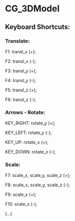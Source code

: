 # CG_3DModel

## Keyboard Shortcuts:

### Translate:

F1: transl_x (+);

F2: transl_x (-);

F3: transl_y (+);

F4: transl_y (-);

F5: transl_z (+);

F6: transl_z (-);

### Arrows - Rotate: 

KEY_RIGHT: rotate_y (+);

KEY_LEFT: rotate_y (-);

KEY_UP: rotate_x (+);

KEY_DOWN: rotate_x (-);

### Scale:

F7: scale_x, scale_y, scale_z (+);

F8: scale_x, scale_y, scale_z (-);

F9: scale_x (+);

F10: scale_x (-);

(...)
